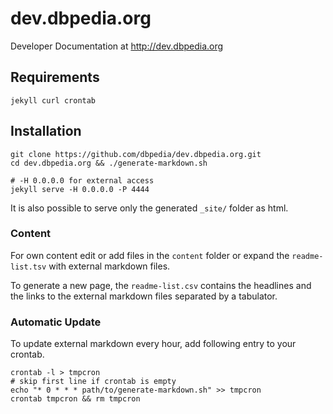 # dev.dbpedia.org
Developer Documentation at <a href="http://dev.dbpedia.org">http://dev.dbpedia.org</a>

## Requirements
```
jekyll curl crontab
```
## Installation 
```
git clone https://github.com/dbpedia/dev.dbpedia.org.git
cd dev.dbpedia.org && ./generate-markdown.sh

# -H 0.0.0.0 for external access 
jekyll serve -H 0.0.0.0 -P 4444
```

It is also possible to serve only the generated `_site/` folder as html.

### Content
For own content edit or add files in the `content` folder or expand the `readme-list.tsv` with external markdown files.

To generate a new page, the `readme-list.csv` contains the headlines and the links to the external markdown files separated by a tabulator.

### Automatic Update
To update external markdown every hour, add following entry to your crontab.
```
crontab -l > tmpcron
# skip first line if crontab is empty
echo "* 0 * * * path/to/generate-markdown.sh" >> tmpcron
crontab tmpcron && rm tmpcron
```